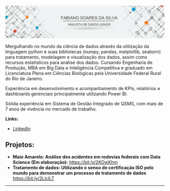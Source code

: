 
<p align="center">
  <img src="banner.jpg" >
</p>

Mergulhando no mundo da ciência de dados através da utilização da linguagem python e suas bibliotecas (numpy, pandas, matplotlib, seaborn) para tratamento, modelagem e visualização dos dados, assim como recursos estatísticos para análise dos dados. Cursando Engenharia de Produção, MBA em Big Data e Inteligência Competitiva e graduado em Licenciatura Plena em Ciências Biológicas pela Universidade Federal Rural do Rio de Janeiro.

Experiência em desenvolvimento e acompanhamento de KPIs, relatórios e dashboards gerenciais principalmente utilizando Power BI.

Sólida experiência em Sistema de Gestão Integrado de QSMS, com mais de 7 anos de vivência no mercado de trabalho.

**Links:**
* [LinkedIn](https://www.linkedin.com/in/fabiano-soares-da-silva-b312233a/)



## Projetos:

* **Maio Amarelo: Análise dos acidentes em rodovias federais com Data Science (Em elaboração):** https://bit.ly/2KOwKhm
* **Tratamento de dados: Utilizando o senso de certificação ISO pelo mundo para demonstrar um processo de tratamento de dados** https://bit.ly/2LicILT
---

